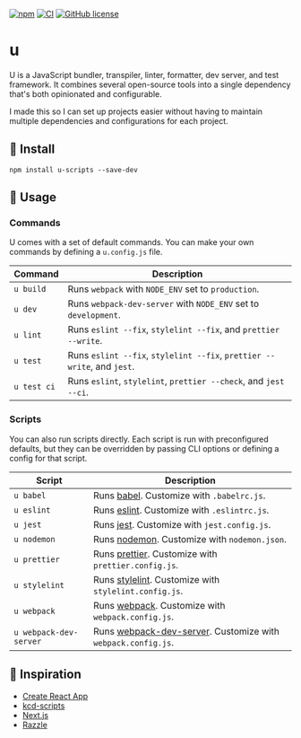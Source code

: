 [![npm](https://img.shields.io/npm/v/u-scripts)](https://www.npmjs.com/package/u-scripts) [![CI](https://github.com/jr-codes/u/workflows/CI/badge.svg)](https://github.com/jr-codes/u/actions) [![GitHub license](https://img.shields.io/badge/license-MIT-blue.svg)](https://github.com/jr-codes/u/blob/master/LICENSE)

# u

U is a JavaScript bundler, transpiler, linter, formatter, dev server, and test framework. It combines several open-source tools into a single dependency that's both opinionated and configurable.

I made this so I can set up projects easier without having to maintain multiple dependencies and configurations for each project.

## 🔧 Install

```shell
npm install u-scripts --save-dev
```

## 📝 Usage

### Commands

U comes with a set of default commands. You can make your own commands by defining a `u.config.js` file.

| Command     | Description                                                             |
| ----------- | ----------------------------------------------------------------------- |
| `u build`   | Runs `webpack` with `NODE_ENV` set to `production`.                     |
| `u dev`     | Runs `webpack-dev-server` with `NODE_ENV` set to `development`.         |
| `u lint`    | Runs `eslint --fix`, `stylelint --fix`, and `prettier --write`.         |
| `u test`    | Runs `eslint --fix`, `stylelint --fix`, `prettier --write`, and `jest`. |
| `u test ci` | Runs `eslint`, `stylelint`, `prettier --check`, and `jest --ci`.        |

### Scripts

You can also run scripts directly. Each script is run with preconfigured defaults, but they can be overridden by passing CLI options or defining a config for that script.

| Script                 | Description                                                                                                   |
| ---------------------- | ------------------------------------------------------------------------------------------------------------- |
| `u babel`              | Runs [babel](https://babeljs.io/). Customize with `.babelrc.js`.                                              |
| `u eslint`             | Runs [eslint](https://eslint.org/). Customize with `.eslintrc.js`.                                            |
| `u jest`               | Runs [jest](https://jestjs.io/en/). Customize with `jest.config.js`.                                          |
| `u nodemon`            | Runs [nodemon](https://github.com/remy/nodemon). Customize with `nodemon.json`.                               |
| `u prettier`           | Runs [prettier](https://prettier.io/). Customize with `prettier.config.js`.                                   |
| `u stylelint`          | Runs [stylelint](https://stylelint.io/). Customize with `stylelint.config.js`.                                |
| `u webpack`            | Runs [webpack](https://webpack.js.org/). Customize with `webpack.config.js`.                                  |
| `u webpack-dev-server` | Runs [webpack-dev-server](https://github.com/webpack/webpack-dev-server). Customize with `webpack.config.js`. |

## 🌱 Inspiration

- [Create React App](https://github.com/facebook/create-react-app)
- [kcd-scripts](https://github.com/kentcdodds/kcd-scripts)
- [Next.js](https://github.com/zeit/next.js)
- [Razzle](https://github.com/jaredpalmer/razzle)
